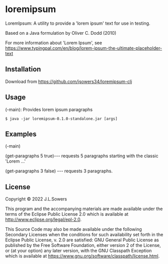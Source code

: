 # loremipsum

LoremIpsum:  A utility to provide a 'lorem ipsum' text for use in testing.

Based on a Java formulation by Oliver C. Dodd (2010)

For more information about 'Lorem Ipsum', see https://www.typingpal.com/en/blog/lorem-ipsum-the-ultimate-placeholder-text

## Installation

Download from https://github.com/jsowers34/loremipsum-clj

## Usage

(-main): Provides lorem ipsum paragraphs

    $ java -jar loremipsum-0.1.0-standalone.jar [args]


## Examples

(-main)

(get-paragraphs 5 true)--- requests 5 paragraphs starting with the classic 'Lorem ...'

(get-paragraphs 3 false) --- requests 3 paragraphs.


## License

Copyright © 2022 J.L.Sowers

This program and the accompanying materials are made available under the
terms of the Eclipse Public License 2.0 which is available at
http://www.eclipse.org/legal/epl-2.0.

This Source Code may also be made available under the following Secondary
Licenses when the conditions for such availability set forth in the Eclipse
Public License, v. 2.0 are satisfied: GNU General Public License as published by
the Free Software Foundation, either version 2 of the License, or (at your
option) any later version, with the GNU Classpath Exception which is available
at https://www.gnu.org/software/classpath/license.html.
